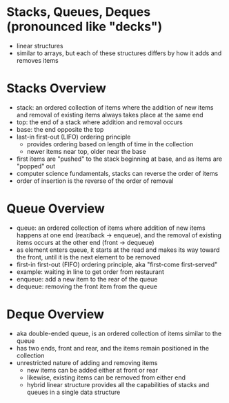 # Stacks, Queues, Deques (pronounced like "decks")
- linear structures
- similar to arrays, but each of these structures differs by how it adds and removes items

# Stacks Overview
- stack: an ordered collection of items where the addition of new items and removal of existing items always takes place at the same end
- top: the end of a stack where addition and removal occurs
- base: the end opposite the top
- last-in first-out (LIFO) ordering principle
    * provides ordering based on length of time in the collection
    * newer items near top, older near the base
- first items are "pushed" to the stack beginning at base, and as items are "popped" out
- computer science fundamentals, stacks can reverse the order of items
- order of insertion is the reverse of the order of removal

# Queue Overview
- queue: an ordered collection of items where addition of new items happens at one end (rear/back -> enqueue), and the removal of existing items occurs at the other end (front -> dequeue)
- as element enters queue, it starts at the read and makes its way toward the front, until it is the next element to be removed
- first-in first-out (FIFO) ordering principle, aka "first-come first-served"
- example: waiting in line to get order from restaurant
- enqueue: add a new item to the rear of the queue
- dequeue: removing the front item from the queue

# Deque Overview
- aka double-ended queue, is an ordered collection of items similar to the queue
- has two ends, front and rear, and the items remain positioned in the collection
- unrestricted nature of adding and removing items
    * new items can be added either at front or rear
    * likewise, existing items can be removed from either end
    * hybrid linear structure provides all the capabilities of stacks and queues in a single data structure
    